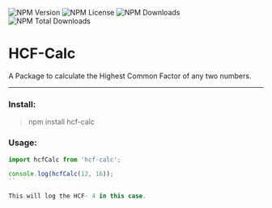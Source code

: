 ![NPM Version](https://img.shields.io/npm/v/hcf-calc) ![NPM License](https://img.shields.io/npm/l/hcf-calc) ![NPM Downloads](https://img.shields.io/npm/dm/hcf-calc) ![NPM Total Downloads](https://img.shields.io/npm/dt/hcf-calc)

# HCF-Calc
A Package to calculate the Highest Common Factor of any two numbers.

________________________________________________________________

### Install:

> npm install hcf-calc

### Usage:

``` JavaScript
import hcfCalc from 'hcf-calc';

console.log(hcfCalc(12, 16));
``

This will log the HCF- 4 in this case.
